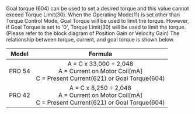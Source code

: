 Goal torque (604) can be used to set a desired torque and this value cannot exceed Torque Limit(30).
When the Operating Mode(11) is set other than Torque Control Mode, Goal Torque will be used to limit the torque.
However, if Goal Torque is set to '0', Torque Limit(30) will be used to limit the torque. (Please refer to the block diagram of Position Gain or Velocity Gain)
The relationship between torque, current, and goal torque is shown below.

|Model|Formula|
| :---: | :---: |
|PRO 54 | A = C x 33,000 &divide; 2,048<br />A = Current on Motor Coil[mA]<br />C = Present Current(621) or Goal Torque(604) |
|PRO 42 | A = C x 8,250 &divide; 2,048<br />A = Current on Motor Coil[mA]<br />C = Present Current(621) or Goal Torque(604) |
